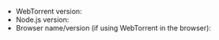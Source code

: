 * WebTorrent version:
* Node.js version:
* Browser name/version (if using WebTorrent in the browser):
